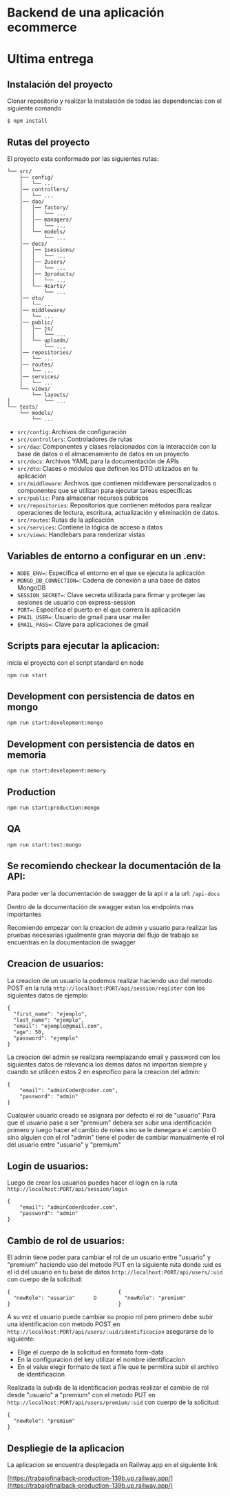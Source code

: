 # Backend de una aplicación ecommerce

# Ultima entrega

## Instalación del proyecto

Clonar repositorio y realizar la instalación de todas las dependencias con el siguiente comando

```shell
$ npm install
```

## Rutas del proyecto

El proyecto esta conformado por las siguientes rutas:

```
└── src/
    ├── config/
    │   └── ...
    │── controllers/
    │   └── ...
    │── dao/
    │   │── factory/
    │   │   └── ...
    │   │── managers/
    │   │   └── ...
    │   └── models/
    │       └── ...
    │── docs/
    │   │── 1sessions/
    │   │   └── ...
    │   │── 2users/
    │   │   └── ...
    │   │── 3products/
    │   │   └── ...
    │   └── 4carts/
    │       └── ...
    │── dto/
    │   └── ...
    │── middleware/
    │   └── ...
    │── public/
    │   │── js/
    │   │   └── ...
    │   └── uploads/
    │       └── ...
    │── repositories/
    │   └── ...
    │── routes/
    │   └── ...
    │── services/
    │   └── ...
    └── views/
        └── layouts/
│           └── ...
└── tests/
    └── models/
        └── ...

```

- `src/config`: Archivos de configuración
- `src/controllers`: Controladores de rutas
- `src/dao`: Componentes y clases relacionados con la interacción con la base de datos o el almacenamiento de datos en un proyecto
- `src/docs`: Archivos YAML para la documentación de APIs
- `src/dto`: Clases o módulos que definen los DTO utilizados en tu aplicación
- `src/middleware`: Archivos que contienen middleware personalizados o componentes que se utilizan para ejecutar tareas específicas
- `src/public`: Para almacenar recursos públicos
- `src/repositories`: Repositorios que contienen métodos para realizar operaciones de lectura, escritura, actualización y eliminación de datos.
- `src/routes`: Rutas de la aplicación
- `src/services`: Contiene la lógica de acceso a datos
- `src/views`: Handlebars para renderizar vistas

## Variables de entorno a configurar en un .env:

- `NODE_ENV=`: Especifica el entorno en el que se ejecuta la aplicación
- `MONGO_DB_CONNECTION=`: Cadena de conexión a una base de datos MongoDB
- `SESSION_SECRET=`: Clave secreta utilizada para firmar y proteger las sesiones de usuario con express-session
- `PORT=`: Especifica el puerto en el que correra la aplicación
- `EMAIL_USER=`: Usuario de gmail para usar mailer
- `EMAIL_PASS=`: Clave para aplicaciones de gmail

## Scripts para ejecutar la aplicacion:

inicia el proyecto con el script standard en node

```shell
npm run start
```

## Development con persistencia de datos en mongo

```shell
npm run start:development:mongo
```

## Development con persistencia de datos en memoria

```shell
npm run start:development:memory
```

## Production

```shell
npm run start:production:mongo
```

## QA

```shell
npm run start:test:mongo
```

## Se recomiendo checkear la documentación de la API:

Para poder ver la documentación de swagger de la api ir a la url: `/api-docs`

Dentro de la documentación de swagger estan los endpoints mas importantes

Recomiendo empezar con la creacion de admin y usuario para realizar las pruebas necesarias igualmente gran mayoria del flujo de trabajo se encuentras en la documentacion de swagger

## Creacion de usuarios:

La creacion de un usuario la podemos realizar haciendo uso del metodo POST en la ruta `http://localhost:PORT/api/session/register` con los siguientes datos de ejemplo:

```shell
{
  "first_name": "ejemplo",
  "last_name": "ejemplo",
  "email": "ejemplo@gmail.com",
  "age": 50,
  "password": "ejemplo"
}
```

La creacion del admin se realizara reemplazando email y password con los siguientes datos de relevancia los demas datos no importan siempre y cuando se utilicen estos 2 en especifico para la creacion del admin:

```shell
{
    "email": "adminCoder@coder.com",
    "password": "admin"
}
```

Cualquier usuario creado se asignara por defecto el rol de "usuario"
Para que el usuario pase a ser "premium" debera ser subir una identificación primero y luego hacer el cambio de roles sino se le denegara el cambio
O sino alguien con el rol "admin" tiene el poder de cambiar manualmente el rol del usuario entre "usuario" y "premium"

## Login de usuarios:

Luego de crear los usuarios puedes hacer el login en la ruta `http://localhost:PORT/api/session/login`

```shell
{
    "email": "adminCoder@coder.com",
    "password": "admin"
}
```

## Cambio de rol de usuarios:

El admin tiene poder para cambiar el rol de un usuario entre "usuario" y "premium" haciendo uso del metodo PUT en la siguiente ruta donde :uid es el id del usuario en tu base de datos `http://localhost:PORT/api/users/:uid` con cuerpo de la solicitud:

```shell
{                                   {
  "newRole": "usuario"      O         "newRole": "premium"
}                                   }
```

A su vez el usuario puede cambiar su propio rol pero primero debe subir una identificacion con metodo POST en `http://localhost:PORT/api/users/:uid/identificacion` asegurarse de lo siguiente:

- Elige el cuerpo de la solicitud en formato form-data
- En la configuracion del key utilizar el nombre identificacion
- En el value elegir formato de text a file que te permitira subir el archivo de identificacion

Realizada la subida de la identificacion podras realizar el cambio de rol desde "usuario" a "premium" con el metodo PUT en `http://localhost:PORT/api/users/premium/:uid` con cuerpo de la solicitud:

```shell
{
  "newRole": "premium"
}
```

## Despliegie de la aplicacion

La aplicacion se encuentra desplegada en Railway.app en el siguiente link

[https://trabajofinalback-production-139b.up.railway.app/](https://trabajofinalback-production-139b.up.railway.app/)
